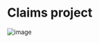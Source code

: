 # Claims project

![image](https://github.com/facundoVega/mfe2-remote-mfe/assets/11906403/387c9020-471c-4873-8459-3197ccfe3f5d)
